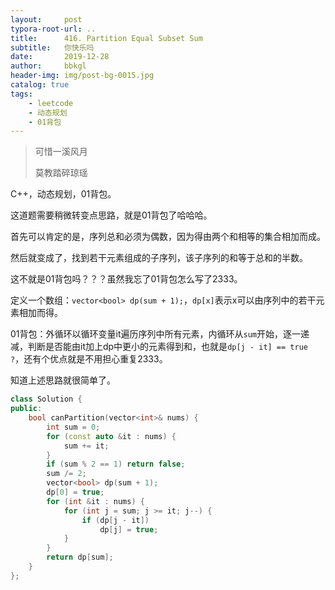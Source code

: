 ```yaml
---
layout:     post
typora-root-url: ..
title:      416. Partition Equal Subset Sum
subtitle:   你快乐吗
date:       2019-12-28
author:     bbkgl
header-img: img/post-bg-0015.jpg
catalog: true
tags:
    - leetcode
    - 动态规划
    - 01背包
---
```


>可惜一溪风月
>
>莫教踏碎琼瑶

C++，动态规划，01背包。

这道题需要稍微转变点思路，就是01背包了哈哈哈。

首先可以肯定的是，序列总和必须为偶数，因为得由两个和相等的集合相加而成。

然后就变成了，找到若干元素组成的子序列，该子序列的和等于总和的半数。

这不就是01背包吗？？？虽然我忘了01背包怎么写了2333。

定义一个数组：`vector<bool> dp(sum + 1);`，`dp[x]`表示x可以由序列中的若干元素相加而得。

01背包：外循环以循环变量it遍历序列中所有元素，内循环从`sum`开始，逐一递减，判断是否能由it加上dp中更小的元素得到和，也就是`dp[j - it] == true ?`，还有个优点就是不用担心重复2333。

知道上述思路就很简单了。

```cpp
class Solution {
public:
    bool canPartition(vector<int>& nums) {
        int sum = 0;
        for (const auto &it : nums) {
            sum += it;
        }
        if (sum % 2 == 1) return false;
        sum /= 2;
        vector<bool> dp(sum + 1);
        dp[0] = true;
        for (int &it : nums) {
            for (int j = sum; j >= it; j--) {
                if (dp[j - it])
                    dp[j] = true;
            }
        }
        return dp[sum];
    }
};
```


